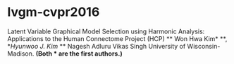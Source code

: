# lvgm-cvpr2016
Latent Variable Graphical Model Selection using Harmonic Analysis: Applications to the Human Connectome Project (HCP) 
** Won Hwa Kim* **, **Hyunwoo J. Kim* ** Nagesh Adluru Vikas Singh University of Wisconsin-Madison.
**(Both * are the first authors.)**
